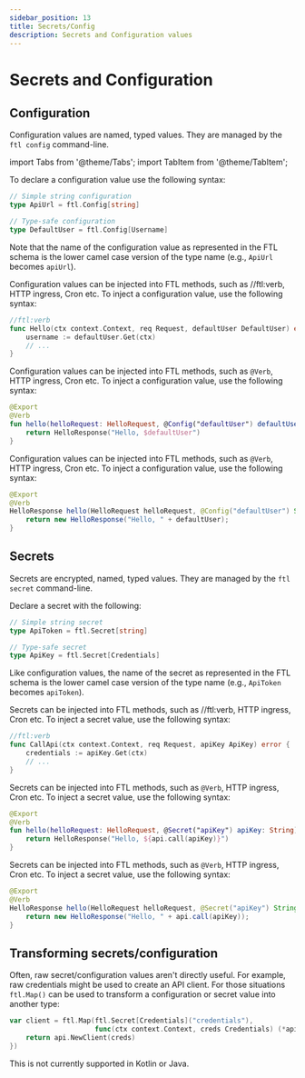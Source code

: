 ```yaml
---
sidebar_position: 13
title: Secrets/Config
description: Secrets and Configuration values
---
```


# Secrets and Configuration

## Configuration

Configuration values are named, typed values. They are managed by the `ftl config` command-line.

import Tabs from '@theme/Tabs';
import TabItem from '@theme/TabItem';

<Tabs groupId="languages">
<TabItem value="go" label="Go" default>

To declare a configuration value use the following syntax:

```go
// Simple string configuration
type ApiUrl = ftl.Config[string]

// Type-safe configuration
type DefaultUser = ftl.Config[Username]
```

Note that the name of the configuration value as represented in the FTL schema is the lower camel case version of the type name (e.g., `ApiUrl` becomes `apiUrl`).

Configuration values can be injected into FTL methods, such as //ftl:verb, HTTP ingress, Cron etc. To inject a configuration value, use the following syntax:

```go
//ftl:verb
func Hello(ctx context.Context, req Request, defaultUser DefaultUser) error {
    username := defaultUser.Get(ctx)
    // ...
}
```

</TabItem>
<TabItem value="kotlin" label="Kotlin">

Configuration values can be injected into FTL methods, such as `@Verb`, HTTP ingress, Cron etc. To inject a configuration value, use the following syntax:

```kotlin
@Export
@Verb
fun hello(helloRequest: HelloRequest, @Config("defaultUser") defaultUser: String): HelloResponse {
    return HelloResponse("Hello, $defaultUser")
}
```

</TabItem>
<TabItem value="java" label="Java">

Configuration values can be injected into FTL methods, such as `@Verb`, HTTP ingress, Cron etc. To inject a configuration value, use the following syntax:

```java
@Export
@Verb
HelloResponse hello(HelloRequest helloRequest, @Config("defaultUser") String defaultUser)  {
    return new HelloResponse("Hello, " + defaultUser);
}
```

</TabItem>
</Tabs>

## Secrets

Secrets are encrypted, named, typed values. They are managed by the `ftl secret` command-line.

<Tabs groupId="languages">
<TabItem value="go" label="Go" default>

Declare a secret with the following:

```go
// Simple string secret
type ApiToken = ftl.Secret[string]

// Type-safe secret
type ApiKey = ftl.Secret[Credentials]
```

Like configuration values, the name of the secret as represented in the FTL schema is the lower camel case version of the type name (e.g., `ApiToken` becomes `apiToken`).

Secrets can be injected into FTL methods, such as //ftl:verb, HTTP ingress, Cron etc. To inject a secret value, use the following syntax:

```go
//ftl:verb
func CallApi(ctx context.Context, req Request, apiKey ApiKey) error {
    credentials := apiKey.Get(ctx)
    // ...
}
```

</TabItem>
<TabItem value="kotlin" label="Kotlin">

Secrets can be injected into FTL methods, such as `@Verb`, HTTP ingress, Cron etc. To inject a secret value, use the following syntax:

```kotlin
@Export
@Verb
fun hello(helloRequest: HelloRequest, @Secret("apiKey") apiKey: String): HelloResponse {
    return HelloResponse("Hello, ${api.call(apiKey)}")
}
```

</TabItem>
<TabItem value="java" label="Java">

Secrets can be injected into FTL methods, such as `@Verb`, HTTP ingress, Cron etc. To inject a secret value, use the following syntax:

```java
@Export
@Verb
HelloResponse hello(HelloRequest helloRequest, @Secret("apiKey") String apiKey)  {
    return new HelloResponse("Hello, " + api.call(apiKey));
}
```

</TabItem>
</Tabs>

## Transforming secrets/configuration

Often, raw secret/configuration values aren't directly useful. For example, raw credentials might be used to create an API client. For those situations `ftl.Map()` can be used to transform a configuration or secret value into another type:

```go
var client = ftl.Map(ftl.Secret[Credentials]("credentials"),
                     func(ctx context.Context, creds Credentials) (*api.Client, error) {
    return api.NewClient(creds)
})
```

This is not currently supported in Kotlin or Java. 

